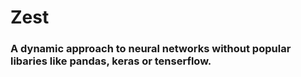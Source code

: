 # Zest

### A dynamic approach to neural networks without popular libaries like pandas, keras or tenserflow.
